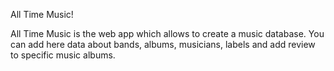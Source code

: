 All Time Music!

All Time Music is the  web app which allows to create a music database.
You can add here data about bands, albums, musicians, labels and add 
review to specific music albums. 

